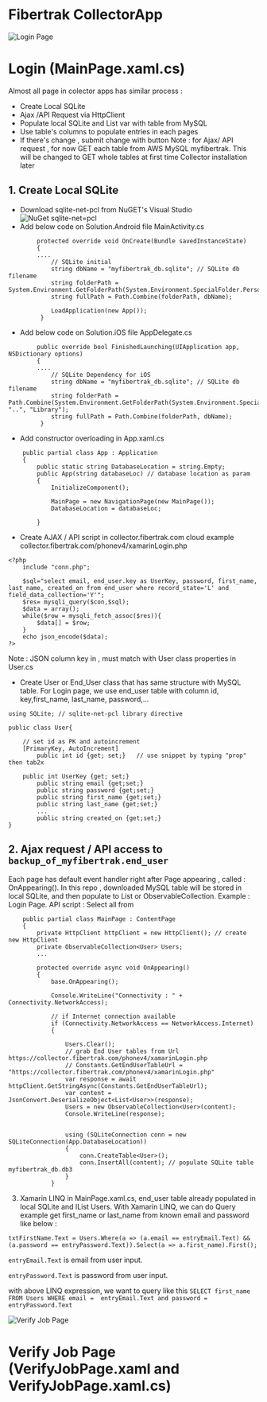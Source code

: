 # Fibertrak CollectorApp
![Login Page](assets/Login.png)


# Login (MainPage.xaml.cs)
Almost all page in colector apps has similar process :
* Create Local SQLite
* Ajax /API Request via HttpClient
* Populate local SQLite and List var with table from MySQL
* Use table's columns to populate entries in each pages
* If there's change , submit change with button 
Note : for Ajax/ API request , for now GET each table from AWS MySQL myfibertrak. 
This will be changed to GET whole tables at first time Collector installation later



## 1. Create Local SQLite
* Download sqlite-net-pcl from NuGET's Visual Studio
![NuGet sqlite-net=pcl](assets/sqlite-net.png)
* Add below code on Solution.Android file MainActivity.cs
```
        protected override void OnCreate(Bundle savedInstanceState)
        {
        ....
            // SQLite initial
            string dbName = "myfibertrak_db.sqlite"; // SQLite db filename
            string folderPath = System.Environment.GetFolderPath(System.Environment.SpecialFolder.Personal);
            string fullPath = Path.Combine(folderPath, dbName);

            LoadApplication(new App());
         }
```

* Add below code on Solution.iOS file AppDelegate.cs
```
        public override bool FinishedLaunching(UIApplication app, NSDictionary options)
        {
        ....
            // SQLite Dependency for iOS
            string dbName = "myfibertrak_db.sqlite"; // SQLite db filename
            string folderPath = Path.Combine(System.Environment.GetFolderPath(System.Environment.SpecialFolder.Personal), "..", "Library");
            string fullPath = Path.Combine(folderPath, dbName);
         }
```

* Add constructor overloading in App.xaml.cs
```
    public partial class App : Application
    {
        public static string DatabaseLocation = string.Empty;
        public App(string databaseLoc) // database location as param
        {
            InitializeComponent();

            MainPage = new NavigationPage(new MainPage());
            DatabaseLocation = databaseLoc;

        }
```   

* Create AJAX / API script in collector.fibertrak.com cloud
example collector.fibertrak.com/phonev4/xamarinLogin.php 
```
<?php
	include "conn.php";
	
	$sql="select email, end_user.key as UserKey, password, first_name, last_name, created_on from end_user where record_state='L' and field_data_collection='Y'";
	$res= mysqli_query($con,$sql);	
	$data = array();
	while($row = mysqli_fetch_assoc($res)){
		$data[] = $row;
	}
	echo json_encode($data);
?>
```
Note : JSON column key in , must match with User class properties in User.cs

* Create User or End_User class that has same structure with MySQL table.
For Login page, we use end_user table with column id, key,first_name, last_name, password,...

``` 
using SQLite; // sqlite-net-pcl library directive 

public class User{

	// set id as PK and autoincrement
	[PrimaryKey, AutoIncrement] 
        public int id {get; set;}   // use snippet by typing "prop" then tab2x
        
	public int UserKey {get; set;} 
        public string email {get;set;}
        public string password {get;set;} 
        public string first_name {get;set;}    
        public string last_name {get;set;}    
        ...
        public string created_on {get;set;}        
}
```

## 2. Ajax request / API access to `backup_of_myfibertrak.end_user` 
Each page has default event handler right after Page appearing , called : OnAppearing().
In this repo , downloaded MySQL table will be stored in local SQLite, and then populate to List<T> or ObservableCollection<Object>.
Example : Login Page.
API script : Select all from 

```
    public partial class MainPage : ContentPage
    {
        private HttpClient httpClient = new HttpClient(); // create new HttpClient
        private ObservableCollection<User> Users;
        ...
        
        protected override async void OnAppearing()
        {
            base.OnAppearing();

            Console.WriteLine("Connectivity : " + Connectivity.NetworkAccess);

            // if Internet connection available 
            if (Connectivity.NetworkAccess == NetworkAccess.Internet)
            {

                Users.Clear();
                // grab End User tables from Url https://collector.fibertrak.com/phonev4/xamarinLogin.php
                // Constants.GetEndUserTableUrl = "https://collector.fibertrak.com/phonev4/xamarinLogin.php"
                var response = await httpClient.GetStringAsync(Constants.GetEndUserTableUrl); 
                var content = JsonConvert.DeserializeObject<List<User>>(response);
                Users = new ObservableCollection<User>(content);
                Console.WriteLine(response);


                using (SQLiteConnection conn = new SQLiteConnection(App.DatabaseLocation))
                {
                    conn.CreateTable<User>();
                    conn.InsertAll(content); // populate SQLite table myfibertrak_db.db3
                }
            }
```
        
3. Xamarin LINQ
in MainPage.xaml.cs, end_user table already populated in local SQLite and IList Users.
With Xamarin LINQ, we can do Query example get first_name or last_name from known email and password like below :
	
`txtFirstName.Text = Users.Where(a => (a.email == entryEmail.Text) && (a.password == entryPassword.Text)).Select(a => a.first_name).First();`
	
`entryEmail.Text` is email from user input.
	
`entryPassword.Text` is password from user input.
	
with above LINQ expression, we want to query like this 
`SELECT first_name FROM Users WHERE email =  entryEmail.Text and password = entryPassword.Text`


	
![Verify Job Page](assets/verifyjob_empty.png)
# Verify Job Page (VerifyJobPage.xaml and VerifyJobPage.xaml.cs)
